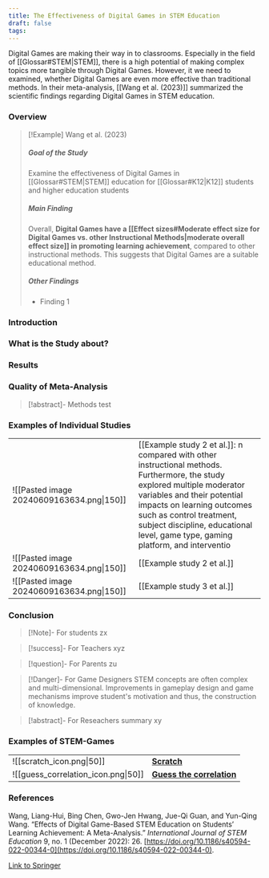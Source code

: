 ```yaml
---
title: The Effectiveness of Digital Games in STEM Education
draft: false
tags:
---
```



 Digital Games are making their way in to classrooms. Especially in the field of [[Glossar#STEM|STEM]], there is a high potential of making complex topics more tangible through Digital Games. However, it we need to examined, whether Digital Games are even more effective than traditional methods. In their meta-analysis, [[Wang et al. (2023)]] summarized the scientific findings regarding Digital Games in STEM education.


### Overview 

>[!Example] Wang et al. (2023)
> ##### Goal of the Study
> Examine the effectiveness of Digital Games in [[Glossar#STEM|STEM]] education for [[Glossar#K12|K12]] students and higher education students 
> ##### Main Finding
> Overall, **Digital Games have a [[Effect sizes#Moderate effect size for Digital Games vs. other Instructional Methods|moderate overall effect size]] in promoting learning achievement**, compared to other instructional methods. This suggests that Digital Games are a suitable educational method.
> ##### Other Findings
> - Finding 1


### Introduction

### What is the Study about?

### Results


### Quality of Meta-Analysis

>[!abstract]- Methods
>test






### Examples of Individual Studies

|                                           |                                                                                                                                                                                                                                                                                                      |
| ----------------------------------------- | ---------------------------------------------------------------------------------------------------------------------------------------------------------------------------------------------------------------------------------------------------------------------------------------------------- |
| ![[Pasted image 20240609163634.png\|150]] | [[Example study 2 et al.]]: n compared with other instructional methods. Furthermore, the study explored multiple moderator variables and their potential impacts on learning outcomes such as control treatment, subject discipline, educational level, game type, gaming platform, and interventio |
| ![[Pasted image 20240609163634.png\|150]] | [[Example study 2 et al.]]                                                                                                                                                                                                                                                                           |
| ![[Pasted image 20240609163634.png\|150]] | [[Example study 3 et al.]]                                                                                                                                                                                                                                                                           |

### Conclusion

> [!Note]- For students
> zx

> [!success]- For Teachers
> xyz

> [!question]- For Parents
> zu

>[!Danger]- For Game Designers
> STEM concepts are often complex and multi-dimensional. Improvements in gameplay design and game mechanisms improve student's motivation and thus, the construction of knowledge. 

>[!abstract]- For Reseachers
>summary xy


### Examples of STEM-Games

|                                     |                                                                  |
| ----------------------------------- | ---------------------------------------------------------------- |
|  ![[scratch_icon.png\|50]]          | **[Scratch](https://scratch.mit.edu)**                           |
| ![[guess_correlation_icon.png\|50]] | **[Guess the correlation](https://www.guessthecorrelation.com)** |


### References

Wang, Liang-Hui, Bing Chen, Gwo-Jen Hwang, Jue-Qi Guan, and Yun-Qing Wang. “Effects of Digital Game-Based STEM Education on Students’ Learning Achievement: A Meta-Analysis.” _International Journal of STEM Education_ 9, no. 1 (December 2022): 26. [https://doi.org/10.1186/s40594-022-00344-0](https://doi.org/10.1186/s40594-022-00344-0).

[Link to Springer](https://stemeducationjournal.springeropen.com/articles/10.1186/s40594-022-00344-0)